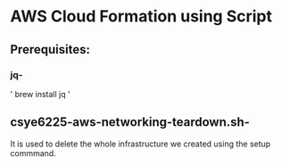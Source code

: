 # AWS Cloud Formation using Script
## Prerequisites:
### jq- 
'
brew install jq
'

## csye6225-aws-networking-teardown.sh-
It is used to delete the whole infrastructure we created using the setup commmand.
